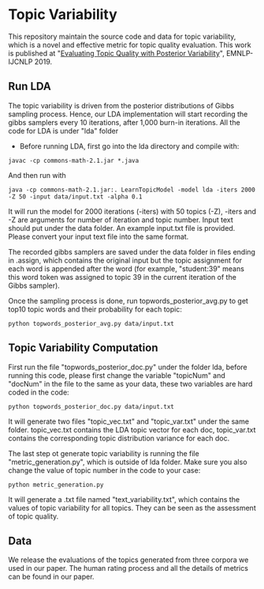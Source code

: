 # Topic Variability
This repository maintain the source code and data for topic variability, which is a novel and effective metric for topic quality evaluation. This work is published at "[Evaluating Topic Quality with Posterior Variability](https://arxiv.org/abs/1909.03524)", EMNLP-IJCNLP 2019.

## Run LDA
The topic variability is driven from the posterior distributions of Gibbs sampling process. Hence, our LDA implementation will start recording the gibbs samplers every 10 iterations, after 1,000 burn-in iterations. All the code for LDA is under "lda" folder

* Before running LDA, first go into the lda directory and compile with:
```
javac -cp commons-math-2.1.jar *.java
```
And then run with
```
java -cp commons-math-2.1.jar:. LearnTopicModel -model lda -iters 2000 -Z 50 -input data/input.txt -alpha 0.1
```
It will run the model for 2000 iterations (-iters) with 50 topics (-Z), -iters and -Z are arguments for number of iteration and topic number. Input text should put under the data folder. An example input.txt file is provided. Please convert your input text file into the same format.

The recorded gibbs samplers are saved under the data folder in files ending in .assign, which contains the original input but the topic assignment for each word is appended after the word (for example, "student:39" means this word token was assigned to topic 39 in the current iteration of the Gibbs sampler).

Once the sampling process is done, run topwords_posterior_avg.py to get top10 topic words and their probability for each topic:
```
python topwords_posterior_avg.py data/input.txt
```

## Topic Variability Computation
First run the file "topwords_posterior_doc.py" under the folder lda, before running this code, please first change the variable "topicNum" and "docNum" in the file to the same as your data, these two variables are hard coded in the code:
```
python topwords_posterior_doc.py data/input.txt
```
It will generate two files "topic_vec.txt" and "topic_var.txt" under the same folder. topic_vec.txt contains the LDA topic vector for each doc, topic_var.txt contains the corresponding topic distribution variance for each doc.

The last step ot generate topic variability is running the file "metric_generation.py", which is outside of lda folder. Make sure you also change the value of topic number in the code to your case:
```
python metric_generation.py
```
It will generate a .txt file named "text_variability.txt", which contains the values of topic variability for all topics. They can be seen as the assessment of topic quality.

## Data
We release the evaluations of the topics generated from three corpora we used in our paper. The human rating process and all the details of metrics can be found in our paper.
